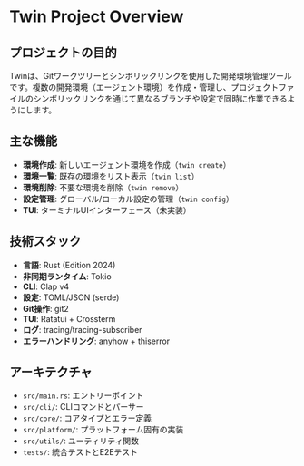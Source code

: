 # Twin Project Overview

## プロジェクトの目的
Twinは、Gitワークツリーとシンボリックリンクを使用した開発環境管理ツールです。複数の開発環境（エージェント環境）を作成・管理し、プロジェクトファイルのシンボリックリンクを通じて異なるブランチや設定で同時に作業できるようにします。

## 主な機能
- **環境作成**: 新しいエージェント環境を作成（`twin create`）
- **環境一覧**: 既存の環境をリスト表示（`twin list`）
- **環境削除**: 不要な環境を削除（`twin remove`）
- **設定管理**: グローバル/ローカル設定の管理（`twin config`）
- **TUI**: ターミナルUIインターフェース（未実装）

## 技術スタック
- **言語**: Rust (Edition 2024)
- **非同期ランタイム**: Tokio
- **CLI**: Clap v4
- **設定**: TOML/JSON (serde)
- **Git操作**: git2
- **TUI**: Ratatui + Crossterm
- **ログ**: tracing/tracing-subscriber
- **エラーハンドリング**: anyhow + thiserror

## アーキテクチャ
- `src/main.rs`: エントリーポイント
- `src/cli/`: CLIコマンドとパーサー
- `src/core/`: コアタイプとエラー定義
- `src/platform/`: プラットフォーム固有の実装
- `src/utils/`: ユーティリティ関数
- `tests/`: 統合テストとE2Eテスト